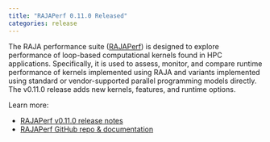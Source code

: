 ```yaml
---
title: "RAJAPerf 0.11.0 Released"
categories: release
---
```


The RAJA performance suite ([RAJAPerf](https://github.com/LLNL/RAJAPerf)) is designed to explore performance of loop-based computational kernels found in HPC applications. Specifically, it is used to assess, monitor, and compare runtime performance of kernels implemented using RAJA and variants implemented using standard or vendor-supported parallel programming models directly. The v0.11.0 release adds new kernels, features, and runtime options.

Learn more:

- [RAJAPerf v0.11.0 release notes](https://github.com/LLNL/RAJAPerf/releases/tag/v0.11.0)
- [RAJAPerf GitHub repo & documentation](https://github.com/LLNL/RAJAPerf)

